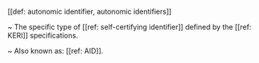 [[def: autonomic identifier, autonomic identifiers]]

~ The specific type of [[ref: self-certifying identifier]] defined by the [[ref: KERI]] specifications.

~ Also known as: [[ref: AID]].
